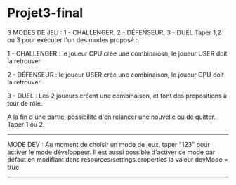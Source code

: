 # Projet3-final

3 MODES DE JEU : 1 - CHALLENGER, 2 - DÉFENSEUR, 3 - DUEL
Taper 1,2 ou 3 pour exécuter l'un des modes proposé :

1 - CHALLENGER : le joueur CPU crée une combinaiosn, le joueur USER doit la retrouver 

2 - DÉFENSEUR : le joueur USER crée une combinaison, le joueur CPU doit la retrouver.

3 - DUEL : Les 2 joueurs créent une combinaison, et font des propositions à tour de rôle.

A la fin d'une partie, possibilité d'en relancer une nouvelle ou de quitter. Taper 1 ou 2.
___
MODE DEV : Au moment de choisir un mode de jeux, taper "123" pour activer le mode développeur.
Il est aussi possible d'activer ce mode par défaut en modifiant dans resources/settings.properties la valeur devMode = true
___
